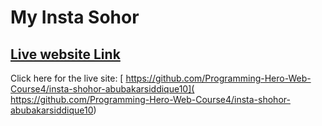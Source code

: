 # My Insta Sohor

## [Live website Link](https://github.com/Programming-Hero-Web-Course4/insta-shohor-abubakarsiddique10)
Click here for the live site: [ https://github.com/Programming-Hero-Web-Course4/insta-shohor-abubakarsiddique10]( https://github.com/Programming-Hero-Web-Course4/insta-shohor-abubakarsiddique10)